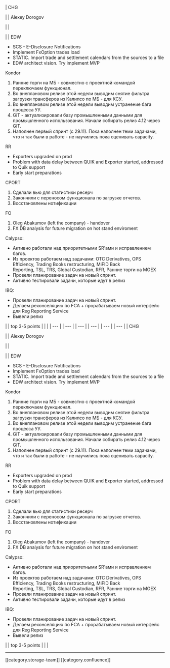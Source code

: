





| CHG

 | 
| Alexey Dorogov

 | 
|  

 | 
| EDW

<ul><li>SCS - E-Disclosure Notifications</li><li>Implement FxOption trades load</li><li>STATIC. Import trade and settlement calendars from the sources to a file</li><li>EDW architect vision. Try implement MVP</li></ul>Kondor


1. Ранние торги на МБ - совместно с проектной командой переключаем функционал.
1. Во внеплановом релизе этой недели выводим снятие фильтра загрузки трансферов из Калипсо по МБ - для КСУ.
1. Во внеплановом релизе этой недели выводим устранение бага процесса УУ.
1. GiT - актуализировали базу промышленными данными для промышленного использования. Начали собирать релиз 4.12 через GiT.
1. Наполнен первый спринт (с 29.11). Пока наполнен теми задачами, что и так были в работе - не научились пока оценивать capacity.



RR

<ul><li>Exporters upgraded on prod</li><li>Problem with data delay between QUIK and Exporter started, addressed to Quik support</li><li>Early start preparations</li></ul>CPORT


1. Сделали вью для статистики ресерч
1. Закончили с переносом функционала по загрузке отчетов.
1. Восстановлены нотификации

FO


1. Oleg Abakumov (left the company) - handover
1. FX DB analysis for future migration on hot stand enviroment

Calypso:

<ul><li>Aктивно работали над приоритетными SR'ами и исправлением багов. </li><li>Из проектов работаем над задачами: OTC Derivatives, OPS Efficiency, Trading Books restructuring, MiFID Back Reporting, TSL, TRS, Global Custodian, RFR, Ранние торги на MOEX</li><li>Провели планирование задач на новый спринт.</li><li>Активно тестировали задачи, которые идут в релиз   </li></ul>IBQ:

<ul><li>Провели планирование задач на новый спринт.</li><li>Делаем реконселяцию по FCA + прорабатываем новый интерфейс для Reg Reporting Service</li><li>Вывели релиз   </li></ul>

 | 
| top 3-5 points | 
|  | 
|  --- | 
|  --- | 
|  --- | 
|  --- | 
|  --- | 
|  --- | 
| CHG

 | 
| Alexey Dorogov

 | 
|  

 | 
| EDW

<ul><li>SCS - E-Disclosure Notifications</li><li>Implement FxOption trades load</li><li>STATIC. Import trade and settlement calendars from the sources to a file</li><li>EDW architect vision. Try implement MVP</li></ul>Kondor


1. Ранние торги на МБ - совместно с проектной командой переключаем функционал.
1. Во внеплановом релизе этой недели выводим снятие фильтра загрузки трансферов из Калипсо по МБ - для КСУ.
1. Во внеплановом релизе этой недели выводим устранение бага процесса УУ.
1. GiT - актуализировали базу промышленными данными для промышленного использования. Начали собирать релиз 4.12 через GiT.
1. Наполнен первый спринт (с 29.11). Пока наполнен теми задачами, что и так были в работе - не научились пока оценивать capacity.



RR

<ul><li>Exporters upgraded on prod</li><li>Problem with data delay between QUIK and Exporter started, addressed to Quik support</li><li>Early start preparations</li></ul>CPORT


1. Сделали вью для статистики ресерч
1. Закончили с переносом функционала по загрузке отчетов.
1. Восстановлены нотификации

FO


1. Oleg Abakumov (left the company) - handover
1. FX DB analysis for future migration on hot stand enviroment

Calypso:

<ul><li>Aктивно работали над приоритетными SR'ами и исправлением багов. </li><li>Из проектов работаем над задачами: OTC Derivatives, OPS Efficiency, Trading Books restructuring, MiFID Back Reporting, TSL, TRS, Global Custodian, RFR, Ранние торги на MOEX</li><li>Провели планирование задач на новый спринт.</li><li>Активно тестировали задачи, которые идут в релиз   </li></ul>IBQ:

<ul><li>Провели планирование задач на новый спринт.</li><li>Делаем реконселяцию по FCA + прорабатываем новый интерфейс для Reg Reporting Service</li><li>Вывели релиз   </li></ul>

 | 
| top 3-5 points | 
|  | 







*****

[[category.storage-team]] 
[[category.confluence]] 
